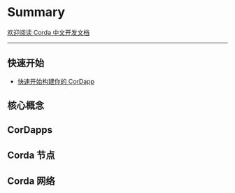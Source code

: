 # Summary
[欢迎阅读 Corda 中文开发文档](README.md)

---

## 快速开始

* [快速开始构建你的 CorDapp](quickstart/getting-set-up.md)

## 核心概念

## CorDapps

## Corda 节点

## Corda 网络

